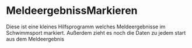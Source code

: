 # MeldeergebnissMarkieren
Diese ist eine kleines Hilfsprogramm welches Meldeergebnisse im Schwimmsport markiert. Außerdem zieht es noch die Daten zu jedem start aus dem Meldeergebnis

